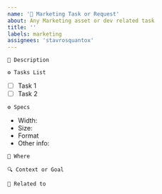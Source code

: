 ```yaml
---
name: '🌸 Marketing Task or Request'
about: Any Marketing asset or dev related task
title: ''
labels: marketing
assignees: 'stavrosquantox'
---
```


`🎨 Description`

<!-- Explain what this task or request is covering -->

`⚙️ Tasks List`

<!-- 1 checkbox per sub-task of this issue -->

-   [ ] Task 1
-   [ ] Task 2

`⚙️ Specs`

-   Width:
-   Size:
-   Format
-   Other info:

`📍 Where`

<!-- Insert Figma page name or Link // Google Drive folder // Notion page -->

`🔍 Context or Goal`

<!-- Post the related documentation, context or goal of this design task -->

`🔗 Related to`

<!-- Notion or other issue/task -->
